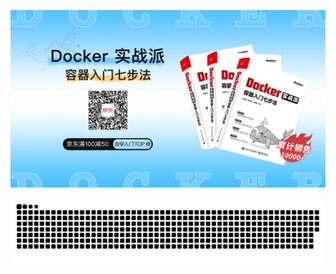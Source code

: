 ![新书支持](https://raw.githubusercontent.com/chenfengyanyu/my-web-accumulation/master/book/info.png)
<!-- ![F2E](https://github.com/f2e-awesome/knowledge/blob/master/img/tags.jpg?raw=true) -->
<!-- [![Anurag's GitHub stats](https://github-readme-stats.vercel.app/api?username=chenfengyanyu)](https://github.com/anuraghazra/github-readme-stats)   -->

<picture>
  <source media="(prefers-color-scheme: dark)" srcset="https://raw.githubusercontent.com/chenfengyanyu/chenfengyanyu/output/github-contribution-grid-snake-dark.svg">
  <source media="(prefers-color-scheme: light)" srcset="https://raw.githubusercontent.com/chenfengyanyu/chenfengyanyu/output/github-contribution-grid-snake.svg">
  <img alt="github contribution grid snake animation" src="https://raw.githubusercontent.com/chenfengyanyu/chenfengyanyu/output/github-contribution-grid-snake.svg">
</picture>




